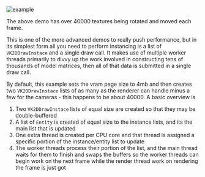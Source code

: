 ![example](example.gif)

The above demo has over 40000 textures being rotated and moved each frame.

This is one of the more advanced demos to really push performance, but in its simplest
form all you need to perform instancing is a list of `VK2DDrawInstace` and a single draw
call. It makes use of multiple worker threads primarily to divvy up the work involved in
constructing tens of thousands of model matrices, then all of that data is submitted in a
single draw call.

By default, this example sets the vram page size to 4mb and then creates two `VK2DDrawInstace`
lists of as many as the renderer can handle minus a few for the cameras - this happens to
be about 40000. A basic overview is

 1. Two `VK2DDrawInstace` lists of equal size are created so that they may be double-buffered
 2. A list of `Entity` is created of equal size to the instance lists, and its the main list that is updated
 3. One extra thread is created per CPU core and that thread is assigned a specific portion of the instance/entity list to update
 4. The worker threads process their portion of the list, and the main thread waits for them to finish and swaps the
 buffers so the worker threads can begin work on the next frame while the render thread work on rendering the frame is just got